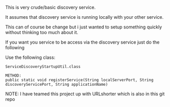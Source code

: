 This is very crude/basic discovery service.

It assumes that discovery service is running locally with your other service.


This can of course be change but i just wanted to setup something quickly without thinking too much about it.


If you want you service to be access via the discovery service just do the following


Use the following class:
```
ServiceDiscoveryStartupUtil.class 

METHOD:
public static void registerService(String localServerPort, String discoveryServicePort, String applicationName) 
```

NOTE: I have teamed this project up with URLshorter which is also in this git repo
